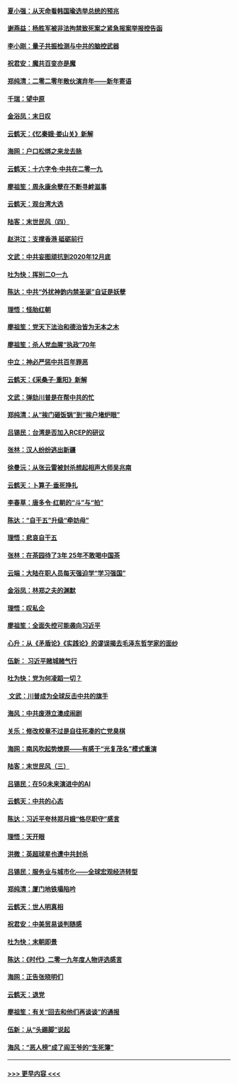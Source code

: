 #### [夏小强：从天命看韩国瑜选举总统的预兆](../pages/nsc993/n11756696.md?t=12311933) 
#### [谢燕益：杨胜军被非法拘禁致死案之紧急报案举报控告函](../pages/nsc993/n11756134.md?t=12311933) 
#### [李小刚：量子共振检测与中共的脑控武器](../pages/nsc993/n11754518.md?t=12311933) 
#### [祝君安：魔共百变亦是魔](../pages/nsc993/n11754469.md?t=12311933) 
#### [郑纯清：二零二零年散伙演弃年——新年寄语](../pages/nsc993/n11754195.md?t=12311933) 
#### [千瑞：望中原](../pages/nsc993/n11754159.md?t=12311933) 
#### [金浴凤：末日叹](../pages/nsc993/n11752359.md?t=12311933) 
#### [云鹤天：《忆秦娥‧娄山关》新解](../pages/nsc993/n11752348.md?t=12311933) 
#### [海网：户口松绑之来龙去脉](../pages/nsc993/n11752328.md?t=12311933) 
#### [云鹤天：十六字令‧中共在二零一九](../pages/nsc993/n11752305.md?t=12311933) 
#### [廖祖笙：周永康余孽在不断寻衅滋事](../pages/nsc993/n11751013.md?t=12311933) 
#### [云鹤天：观台湾大选](../pages/nsc993/n11751007.md?t=12311933) 
#### [陆客：末世民风（四）](../pages/nsc993/n11749203.md?t=12311933) 
#### [赵洪江：支撑香港 砥砺前行](../pages/nsc993/n11748482.md?t=12311933) 
#### [文武：中共妄图顽抗到2020年12月底](../pages/nsc993/n11748446.md?t=12311933) 
#### [吐为快：挥别二O一九](../pages/nsc993/n11748411.md?t=12311933) 
#### [陈达：中共“外扰神韵内禁圣诞”自证是妖孽](../pages/nsc993/n11748226.md?t=12311933) 
#### [理悟：怪胎红朝](../pages/nsc993/n11748206.md?t=12311933) 
#### [廖祖笙：党天下法治和德治皆为无本之木](../pages/nsc993/n11748135.md?t=12311933) 
#### [廖祖笙：杀人党血腥“执政”70年](../pages/nsc993/n11745144.md?t=12311933) 
#### [中立：神必严惩中共百年罪恶](../pages/nsc993/n11744970.md?t=12311933) 
#### [云鹤天：《采桑子‧重阳》新解](../pages/nsc993/n11744948.md?t=12311933) 
#### [文武：弹劾川普是在帮中共的忙](../pages/nsc993/n11744758.md?t=12311933) 
#### [郑纯清：从“挨门砸饭锅”到“挨户堵炉眼”](../pages/nsc993/n11744745.md?t=12311933) 
#### [吕锡民：台湾是否加入RCEP的研议](../pages/nsc993/n11744701.md?t=12311933) 
#### [张林：汉人纷纷逃出新疆](../pages/nsc993/n11743530.md?t=12311933) 
#### [徐曼沅：从张云雷被封杀想起相声大师吴兆南](../pages/nsc993/n11741816.md?t=12311933) 
#### [云鹤天：卜算子‧垂死挣扎](../pages/nsc993/n11739956.md?t=12311933) 
#### [李春草：唐多令‧红朝的“斗”与“拍”](../pages/nsc993/n11739830.md?t=12311933) 
#### [陈达：“自干五”升级“牵妨母”](../pages/nsc993/n11739724.md?t=12311933) 
#### [理悟：悲哀自干五](../pages/nsc993/n11739547.md?t=12311933) 
#### [张林：在茶园待了3年 25年不敢喝中国茶](../pages/nsc993/n11739240.md?t=12311933) 
#### [云端：大陆在职人员每天强迫学“学习强国”](../pages/nsc993/n11738735.md?t=12311933) 
#### [金浴凤：林郑之夫的渊默](../pages/nsc993/n11737735.md?t=12311933) 
#### [理悟：叹私企](../pages/nsc993/n11737715.md?t=12311933) 
#### [廖祖笙：全面失控可能袭向习近平](../pages/nsc993/n11737704.md?t=12311933) 
#### [心升：从《矛盾论》《实践论》的谬误揭去毛泽东哲学家的面纱](../pages/nsc993/n11736962.md?t=12311933) 
#### [伍新： 习近平赌城赌气行](../pages/nsc993/n11736929.md?t=12311933) 
#### [吐为快：党为何凌蹈一切？](../pages/nsc993/n11736915.md?t=12311933) 
#### [ 文武：川普成为全球反击中共的旗手](../pages/nsc993/n11736882.md?t=12311933) 
#### [海风：中共废港立澳成闹剧](../pages/nsc993/n11735857.md?t=12311933) 
#### [关乐：修改校章不过是自往死凑的亡党臭棋](../pages/nsc993/n11735097.md?t=12311933) 
#### [海网：南风吹起势燎原——有感于“光复茂名”模式重演](../pages/nsc993/n11732308.md?t=12311933) 
#### [陆客：末世民风（三）](../pages/nsc993/n11732211.md?t=12311933) 
#### [吕锡民：在5G未来演进中的AI](../pages/nsc993/n11730010.md?t=12311933) 
#### [云鹤天：中共的心态](../pages/nsc993/n11729906.md?t=12311933) 
#### [陈达：习近平夸林郑月娥“恪尽职守”感言](../pages/nsc993/n11729881.md?t=12311933) 
#### [理悟：天开眼](../pages/nsc993/n11729699.md?t=12311933) 
#### [洪微：英超球星也遭中共封杀](../pages/nsc993/n11727243.md?t=12311933) 
#### [吕锡民：服务业与城市化——全球宏观经济转型](../pages/nsc993/n11725845.md?t=12311933) 
#### [郑纯清：厦门地铁塌陷吟](../pages/nsc993/n11725813.md?t=12311933) 
#### [云鹤天：世人明真相](../pages/nsc993/n11725621.md?t=12311933) 
#### [祝君安：中美贸易谈判随感](../pages/nsc993/n11725609.md?t=12311933) 
#### [吐为快：末朝即景](../pages/nsc993/n11723365.md?t=12311933) 
#### [陈达：《时代》二零一九年度人物评选感言](../pages/nsc993/n11723337.md?t=12311933) 
#### [海网：正告张晓明们](../pages/nsc993/n11723228.md?t=12311933) 
#### [云鹤天：退党](../pages/nsc993/n11723056.md?t=12311933) 
#### [廖祖笙：有关“回去和他们再谈谈”的通报](../pages/nsc993/n11722442.md?t=12311933) 
#### [伍新：从“头踢脚”说起](../pages/nsc993/n11722429.md?t=12311933) 
#### [海风：“恶人榜”成了阎王爷的“生死簿”](../pages/nsc993/n11722272.md?t=12311933) 

----
#### [ >>> 更早内容 <<< ](../indexes/nsc993-earlier.md)
